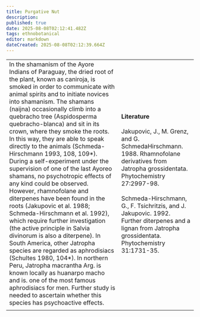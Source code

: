 ```yaml
---
title: Purgative Nut
description: 
published: true
date: 2025-08-08T02:12:41.482Z
tags: ethnobotanical
editor: markdown
dateCreated: 2025-08-08T02:12:39.664Z
---
```


| | |
|---|---|
| In the shamanism of the Ayore Indians of Paraguay, the dried root of the plant, known as caniroja, is smoked in order to communicate with animal spirits and to initiate novices into shamanism. The shamans (naijna) occasionally climb into a quebracho tree (Aspidosperma quebracho-blanca) and sit in its crown, where they smoke the roots. In this way, they are able to speak directly to the animals (Schmeda-Hirschmann 1993, 108, 109*). During a self-experiment under the supervision of one of the last Ayoreo shamans, no psychotropic effects of any kind could be observed. However, rhamnofolane and diterpenes have been found in the roots (Jakupovic et al. 1988; Schmeda-Hirschmann et al. 1992), which require further investigation (the active principle in Salvia divinorum is also a diterpene). In South America, other Jatropha species are regarded as aphrodisiacs (Schultes 1980, 104*). In northern Peru, Jatropha macrantha Arg. is known locally as huanarpo macho and is. one of the most famous aphrodisiacs for men. Further study is needed to ascertain whether this species has psychoactive effects. | **Literature**<br><br>Jakupovic, J., M. Grenz, and G. SchmedaHirschmann. 1988. Rhamnofolane derivatives from Jatropha grossidentata. Phytochemistry 27:2997-98.<br><br>Schmeda-Hirschmann, G., F. Tsichritzis, and J. Jakupovic. 1992. Further diterpenes and a lignan from Jatropha grossidentata. Phytochemistry 31:1731-35. |
| | |